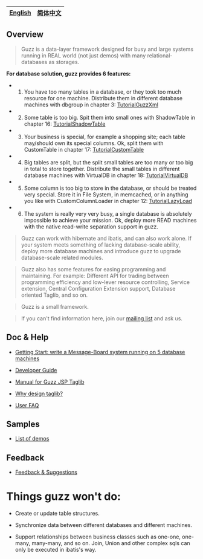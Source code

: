 | [English](http://code.google.com/p/guzz/wiki/AboutGuzz?wl=en) | [简体中文](http://code.google.com/p/guzz/wiki/AboutGuzz?wl=zh-Hans) |
|:--------------------------------------------------------------|:------------------------------------------------------------------------|

## Overview ##

> Guzz is a data-layer framework designed for busy and large systems running in REAL world (not just demos) with many relational-databases as storages.

**For database solution, guzz provides 6 features:**

  * 1.	You have too many tables in a database, or they took too much resource for one machine. Distribute them in different database machines with dbgroup in chapter 3: [TutorialGuzzXml](TutorialGuzzXml.md)

  * 2.	Some table is too big. Spit them into small ones with ShadowTable in chapter 16: [TutorialShadowTable](TutorialShadowTable.md)

  * 3.	Your business is special, for example a shopping site; each table may/should own its special columns. Ok, split them with CustomTable in chapter 17: [TutorialCustomTable](TutorialCustomTable.md)

  * 4.	Big tables are split, but the split small tables are too many or too big in total to store together. Distribute the small tables in different database machines with VirtualDB in chapter 18: [TutorialVirtualDB](TutorialVirtualDB.md)

  * 5.	Some column is too big to store in the database, or should be treated very special. Store it in File System, in memcached, or in anything you like with CustomColumnLoader in chapter 12: [TutorialLazyLoad](TutorialLazyLoad.md)

  * 6.	The system is really very very busy, a single database is absolutely impossible to achieve your mission. Ok, deploy more READ machines with the native read-write separation support in guzz.

> Guzz can work with hibernate and ibatis, and can also work alone. If your system meets something of lacking database-scale ability, deploy more database machines and introduce guzz to upgrade database-scale related modules.

> Guzz also has some features for easing programming and maintaining. For example: Different API for trading between programming efficiency and low-lever resource controlling, Service extension, Central Configuration Extension support, Database oriented Taglib, and so on.

> Guzz is a small framework.

> If you can't find information here, join our [mailing list](https://lists.sourceforge.net/lists/listinfo/guzz-mail-users) and ask us.

## Doc & Help ##

  * [Getting Start: write a Message-Board system running on 5 database machines](Lesson120.md)

  * [Developer Guide](TutorialStart.md)

  * [Manual for Guzz JSP Taglib](TaglibBook.md)

  * [Why design taglib?](ArchitectureMMVC.md)

  * [User FAQ](AboutFAQ.md)

## Samples ##

  * [List of demos](DemosList.md)

## Feedback ##

  * [Feedback & Suggestions](AboutFeedback.md)

# Things guzz won't do: #

  * Create or update table structures.

  * Synchronize data between different databases and different machines.

  * Support relationships between business classes such as one-one, one-many, many-many, and so on. Join, Union and other complex sqls can only be executed in ibatis's way.
